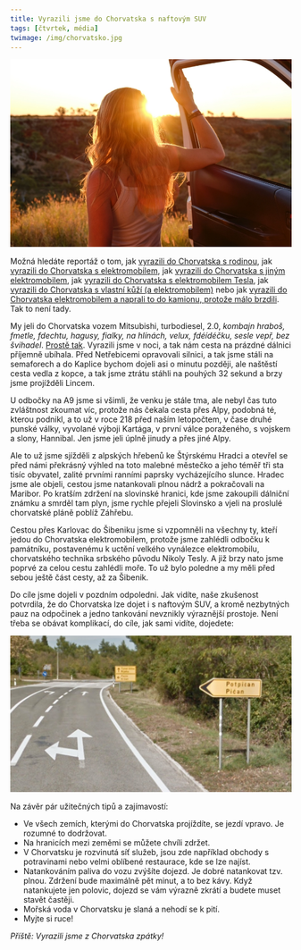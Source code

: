 ```yaml
---
title: Vyrazili jsme do Chorvatska s naftovým SUV
tags: [čtvrtek, média]
twimage: /img/chorvatsko.jpg
---
```


![cover](/img/chorvatsko.jpg)

Možná hledáte reportáž o tom, jak [vyrazili do Chorvatska s rodinou](https://www.idnes.cz/cestovani/kolem-sveta/cesta-do-chorvatska-covid-19-koronavirus-formulare.A210713_121327_kolem-sveta_hig), jak [vyrazili do Chorvatska s elektromobilem](https://www.idnes.cz/auto/magazin/cesta-elektromobilem-skoda-enyaq-do-chrovatska-krk-enbw.A210624_142309_hardware_nyv), jak [vyrazili do Chorvatska s jiným elektromobilem](https://www.e15.cz/byznys/doprava-a-logistika/elektromobilem-do-chorvatska-jizda-za-nabijeckami-prodlouzi-cestu-o-hodiny-1381337), jak [vyrazili do Chorvatska s elektromobilem Tesla](https://elektrickevozy.cz/clanky/cesta-do-chorvatska-elektromobilem-neuveritelna-otrava-nebo-cira-radost), jak [vyrazili do Chorvatska s vlastní kůží (a elektromobilem)](https://zpravy.aktualne.cz/ekonomika/auto/foto-cesta-elektromobilem/r~f01bc49cbb9f11ea842f0cc47ab5f122/) nebo jak [vyrazili do Chorvatska elektromobilem a naprali to do kamionu, protože málo brzdili](https://www.lidovky.cz/byznys/enyaqem-do-chorvatska-strasti-dobijecich-stanic-a-hloupa-nehoda.A210704_101957_ln_ekonomika_hetom). Tak to není tady.

My jeli do Chorvatska vozem Mitsubishi, turbodiesel, 2.0, _kombajn hraboš, fmetle, fdechtu, hagusy, fialky, na hlínách, velux, fdéídéčku, sesle vepř, bez švihadel_. [Prostě tak](https://www.youtube.com/watch?v=tuGrHymv38A). Vyrazili jsme v noci, a tak nám cesta na prázdné dálnici příjemně ubíhala. Před Netřebicemi opravovali silnici, a tak jsme stáli na semaforech a do Kaplice bychom dojeli asi o minutu později, ale naštěstí cesta vedla z kopce, a tak jsme ztrátu stáhli na pouhých 32 sekund a brzy jsme projížděli Lincem.

U odbočky na A9 jsme si všimli, že venku je stále tma, ale nebyl čas tuto zvláštnost zkoumat víc, protože nás čekala cesta přes Alpy, podobná té, kterou podnikl, a to už v roce 218 před naším letopočtem, v čase druhé punské války, vyvolané výboji Kartága, v první válce poraženého, s vojskem a slony, Hannibal. Jen jsme jeli úplně jinudy a přes jiné Alpy.

Ale to už jsme sjížděli z alpských hřebenů ke Štýrskému Hradci a otevřel se před námi překrásný výhled na toto malebné městečko a jeho téměř tři sta tisíc obyvatel, zalité prvními ranními paprsky vycházejícího slunce. Hradec jsme ale objeli, cestou jsme natankovali plnou nádrž a pokračovali na Maribor. Po kratším zdržení na slovinské hranici, kde jsme zakoupili dálniční známku a smrděl tam plyn, jsme rychle přejeli Slovinsko a vjeli na proslulé chorvatské pláně poblíž Záhřebu. 

Cestou přes Karlovac do Šibeniku jsme si vzpomněli na všechny ty, kteří jedou do Chorvatska elektromobilem, protože jsme zahlédli odbočku k památníku, postavenému k uctění velkého vynálezce elektromobilu, chorvatského technika srbského původu Nikoly Tesly. A již brzy nato jsme poprvé za celou cestu zahlédli moře. To už bylo poledne a my měli před sebou ještě část cesty, až za Šibenik.

Do cíle jsme dojeli v pozdním odpoledni. Jak vidíte, naše zkušenost potvrdila, že do Chorvatska lze dojet i s naftovým SUV, a kromě nezbytných pauz na odpočinek a jedno tankování nevznikly výraznější prostoje. Není třeba se obávat komplikací, do cíle, jak sami vidíte, dojedete:

![Kudy tudy do Bavorova?!](/img/potpican.jpg)

Na závěr pár užitečných tipů a zajímavostí:

- Ve všech zemích, kterými do Chorvatska projíždíte, se jezdí vpravo. Je rozumné to dodržovat.
- Na hranicích mezi zeměmi se můžete chvíli zdržet.
- V Chorvatsku je rozvinutá síť služeb, jsou zde například obchody s potravinami nebo velmi oblíbené restaurace, kde se lze najíst.
- Natankováním paliva do vozu zvýšíte dojezd. Je dobré natankovat tzv. plnou. Zdržení bude maximálně pět minut, a to bez kávy. Když natankujete jen polovic, dojezd se vám výrazně zkrátí a budete muset stavět častěji.
- Mořská voda v Chorvatsku je slaná a nehodí se k pití.
- Myjte si ruce!

_Příště: Vyrazili jsme z Chorvatska zpátky!_